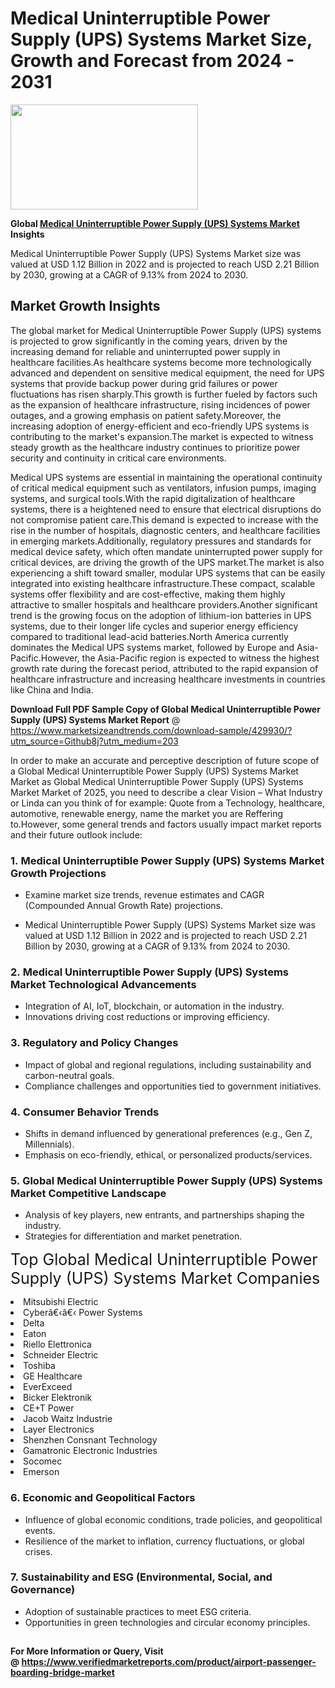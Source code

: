 <H1>Medical Uninterruptible Power Supply (UPS) Systems Market Size, Growth and Forecast from 2024 - 2031</H1><img class="aligncenter size-medium wp-image-584254" src="https://thirdeyenews.in/wp-content/uploads/2024/09/Global-Market-Research-300x168.jpeg" alt="" width="300" height="168" /><p><strong>Global&nbsp;<a href="https://www.marketsizeandtrends.com/download-sample/429930/?utm_source=Github8j?utm_medium=203">Medical Uninterruptible Power Supply (UPS) Systems Market</a> Insights</strong></p><p>Medical Uninterruptible Power Supply (UPS) Systems Market size was valued at USD 1.12 Billion in 2022 and is projected to reach USD 2.21 Billion by 2030, growing at a CAGR of 9.13% from 2024 to 2030.</p><p><h2>Market Growth Insights</h2> <p>The global market for Medical Uninterruptible Power Supply (UPS) systems is projected to grow significantly in the coming years, driven by the increasing demand for reliable and uninterrupted power supply in healthcare facilities.As healthcare systems become more technologically advanced and dependent on sensitive medical equipment, the need for UPS systems that provide backup power during grid failures or power fluctuations has risen sharply.This growth is further fueled by factors such as the expansion of healthcare infrastructure, rising incidences of power outages, and a growing emphasis on patient safety.Moreover, the increasing adoption of energy-efficient and eco-friendly UPS systems is contributing to the market's expansion.The market is expected to witness steady growth as the healthcare industry continues to prioritize power security and continuity in critical care environments.</p> <p>Medical UPS systems are essential in maintaining the operational continuity of critical medical equipment such as ventilators, infusion pumps, imaging systems, and surgical tools.With the rapid digitalization of healthcare systems, there is a heightened need to ensure that electrical disruptions do not compromise patient care.This demand is expected to increase with the rise in the number of hospitals, diagnostic centers, and healthcare facilities in emerging markets.Additionally, regulatory pressures and standards for medical device safety, which often mandate uninterrupted power supply for critical devices, are driving the growth of the UPS market.The market is also experiencing a shift toward smaller, modular UPS systems that can be easily integrated into existing healthcare infrastructure.These compact, scalable systems offer flexibility and are cost-effective, making them highly attractive to smaller hospitals and healthcare providers.Another significant trend is the growing focus on the adoption of lithium-ion batteries in UPS systems, due to their longer life cycles and superior energy efficiency compared to traditional lead-acid batteries.North America currently dominates the Medical UPS systems market, followed by Europe and Asia-Pacific.However, the Asia-Pacific region is expected to witness the highest growth rate during the forecast period, attributed to the rapid expansion of healthcare infrastructure and increasing healthcare investments in countries like China and India.</p> <p><span class=""><strong>Download Full PDF Sample Copy of Global Medical Uninterruptible Power Supply (UPS) Systems Market Report</strong> @ <a href="https://www.marketsizeandtrends.com/download-sample/429930/?utm_source=Github8j?utm_medium=203" target="_blank">https://www.marketsizeandtrends.com/download-sample/429930/?utm_source=Github8j?utm_medium=203</a></span></p><p>In order to make an accurate and perceptive description of future scope of a Global&nbsp;Medical Uninterruptible Power Supply (UPS) Systems Market Market as Global&nbsp;Medical Uninterruptible Power Supply (UPS) Systems Market Market of 2025, you need to describe a clear Vision &ndash; What Industry or Linda can you think of for example: Quote from a Technology, healthcare, automotive, renewable energy, name the market you are Reffering to.However, some general trends and factors usually impact market reports and their future outlook include:</p><h3>1.&nbsp;<strong>Medical Uninterruptible Power Supply (UPS) Systems Market Growth Projections</strong></h3><ul><li>Examine market size trends, revenue estimates and CAGR (Compounded Annual Growth Rate) projections.</li><li><p>Medical Uninterruptible Power Supply (UPS) Systems Market size was valued at USD 1.12 Billion in 2022 and is projected to reach USD 2.21 Billion by 2030, growing at a CAGR of 9.13% from 2024 to 2030.</p></li></ul><h3>2.&nbsp;<strong>Medical Uninterruptible Power Supply (UPS) Systems Market Technological Advancements</strong></h3><ul><li>Integration of AI, IoT, blockchain, or automation in the industry.</li><li>Innovations driving cost reductions or improving efficiency.</li></ul><h3>3.&nbsp;<strong>Regulatory and Policy Changes</strong></h3><ul><li>Impact of global and regional regulations, including sustainability and carbon-neutral goals.</li><li>Compliance challenges and opportunities tied to government initiatives.</li></ul><h3>4.&nbsp;<strong>Consumer Behavior Trends</strong></h3><ul><li>Shifts in demand influenced by generational preferences (e.g., Gen Z, Millennials).</li><li>Emphasis on eco-friendly, ethical, or personalized products/services.</li></ul><h3>5.&nbsp;<strong>Global Medical Uninterruptible Power Supply (UPS) Systems Market Competitive Landscape</strong></h3><ul><li>Analysis of key players, new entrants, and partnerships shaping the industry.</li><li>Strategies for differentiation and market penetration.</li></ul><p data-pm-slice="1 1 []"><span style="color: inherit; font-family: inherit; font-size: 25px;">Top Global Medical Uninterruptible Power Supply (UPS) Systems Market Companies</span></p><div class="" data-test-id=""><p><li>Mitsubishi Electric</li><li> Cyberâ€‹â€‹ Power Systems</li><li> Delta</li><li> Eaton</li><li> Riello Elettronica</li><li> Schneider Electric</li><li> Toshiba</li><li> GE Healthcare</li><li> EverExceed</li><li> Bicker Elektronik</li><li> CE+T Power</li><li> Jacob Waitz Industrie</li><li> Layer Electronics</li><li> Shenzhen Consnant Technology</li><li> Gamatronic Electronic Industries</li><li> Socomec</li><li> Emerson</li></p></div><h3>6.&nbsp;<strong>Economic and Geopolitical Factors</strong></h3><ul><li>Influence of global economic conditions, trade policies, and geopolitical events.</li><li>Resilience of the market to inflation, currency fluctuations, or global crises.</li></ul><h3>7.&nbsp;<strong>Sustainability and ESG (Environmental, Social, and Governance)</strong></h3><ul><li>Adoption of sustainable practices to meet ESG criteria.</li><li>Opportunities in green technologies and circular economy principles.</li></ul><h2><strong style="font-size: 14px;">For More Information or Query, Visit @&nbsp;</strong><a style="background-color: #ffffff; font-size: 14px;" href="https://www.marketsizeandtrends.com/report/medical-uninterruptible-power-supply-ups-systems-market/" target="_blank">https://www.verifiedmarketreports.com/product/airport-passenger-boarding-bridge-market</a></h2>